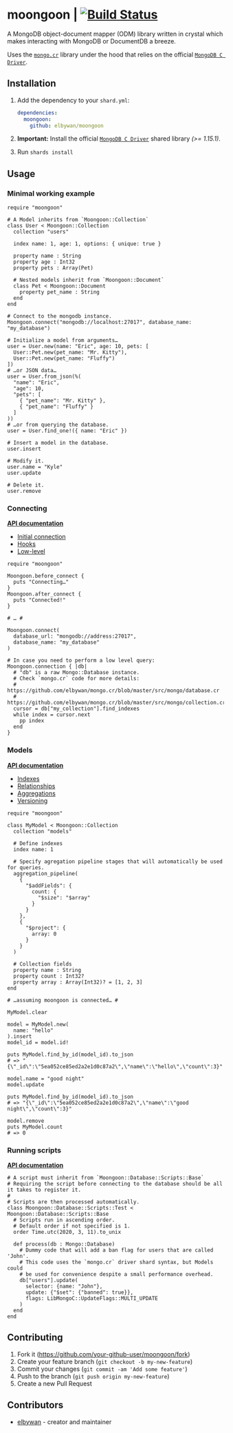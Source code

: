 # moongoon | [![Build Status](https://travis-ci.org/elbywan/moongoon.svg?branch=master)](https://travis-ci.org/elbywan/moongoon)

A MongoDB object-document mapper (ODM) library written in crystal which makes interacting with MongoDB or DocumentDB a breeze.

Uses the [`mongo.cr`](https://github.com/elbywan/mongo.cr) library under the hood that relies on the official [`MongoDB C Driver`](http://mongoc.org).

## Installation

1. Add the dependency to your `shard.yml`:

   ```yaml
   dependencies:
     moongoon:
       github: elbywan/moongoon
   ```

2. **Important:** Install the official [`MongoDB C Driver`](http://mongoc.org/libmongoc/current/installing.html) shared library *(>= 1.15.1)*.

3. Run `shards install`

## Usage

### Minimal working example

```crystal
require "moongoon"

# A Model inherits from `Moongoon::Collection`
class User < Moongoon::Collection
  collection "users"

  index name: 1, age: 1, options: { unique: true }

  property name : String
  property age : Int32
  property pets : Array(Pet)

  # Nested models inherit from `Moongoon::Document`
  class Pet < Moongoon::Document
    property pet_name : String
  end
end

# Connect to the mongodb instance.
Moongoon.connect("mongodb://localhost:27017", database_name: "my_database")

# Initialize a model from arguments…
user = User.new(name: "Eric", age: 10, pets: [
  User::Pet.new(pet_name: "Mr. Kitty"),
  User::Pet.new(pet_name: "Fluffy")
])
# …or JSON data…
user = User.from_json(%(
  "name": "Eric",
  "age": 10,
  "pets": [
    { "pet_name": "Mr. Kitty" },
    { "pet_name": "Fluffy" }
  ]
))
# …or from querying the database.
user = User.find_one!({ name: "Eric" })

# Insert a model in the database.
user.insert

# Modify it.
user.name = "Kyle"
user.update

# Delete it.
user.remove
```

### Connecting

[**API documentation**](https://elbywan.github.io/moongoon/Moongoon/Database.html)

- [Initial connection](https://elbywan.github.io/moongoon/Moongoon/Database.html#connect(database_url%3AString%3D%26quot%3Bmongodb%3A%2F%2Flocalhost%3A27017%26quot%3B%2Cdatabase_name%3AString%3D%26quot%3Bdatabase%26quot%3B%2C*%2Cmax_pool_size%3D100%2Creconnection_delay%3D5.seconds)-instance-method)
- [Hooks](https://elbywan.github.io/moongoon/Moongoon/Database.html#after_connect(&block:Proc(Nil))-instance-method)
- [Low-level](https://elbywan.github.io/moongoon/Moongoon/Database.html#connection(&block:Proc(Mongo::Database,DatabaseResponse?)):BSON?-instance-method)

```crystal
require "moongoon"

Moongoon.before_connect {
  puts "Connecting…"
}
Moongoon.after_connect {
  puts "Connected!"
}

# … #

Moongoon.connect(
  database_url: "mongodb://address:27017",
  database_name: "my_database"
)

# In case you need to perform a low level query:
Moongoon.connection { |db|
  # "db" is a raw Mongo::Database instance.
  # Check `mongo.cr` code for more details:
  # https://github.com/elbywan/mongo.cr/blob/master/src/mongo/database.cr
  # https://github.com/elbywan/mongo.cr/blob/master/src/mongo/collection.cr
  cursor = db["my_collection"].find_indexes
  while index = cursor.next
    pp index
  end
}
```

### Models

[**API documentation**](https://elbywan.github.io/moongoon/Moongoon/Collection.html)

- [Indexes](https://elbywan.github.io/moongoon/Moongoon/Collection.html#index(keys:Hash(String,BSON::ValueType),collection:String=@@collection,options=Hash(String,BSON::ValueType).new,index_name:String?=nil):Nil-class-method)
- [Relationships](https://elbywan.github.io/moongoon/Moongoon/Collection.html#reference(field,*,model,many=false,delete_cascade=false,removal_sync=false,back_reference=nil)-macro)
- [Aggregations](https://elbywan.github.io/moongoon/Moongoon/Collection.html#aggregation_pipeline(*args)-class-method)
- [Versioning](https://elbywan.github.io/moongoon/Moongoon/Collection/Versioning.html#versioning(id_field=nil,auto=false)-macro)

```crystal
require "moongoon"

class MyModel < Moongoon::Collection
  collection "models"

  # Define indexes
  index name: 1

  # Specify agregation pipeline stages that will automatically be used for queries.
  aggregation_pipeline(
    {
      "$addFields": {
        count: {
          "$size": "$array"
        }
      }
    },
    {
      "$project": {
        array: 0
      }
    }
  )

  # Collection fields
  property name : String
  property count : Int32?
  property array : Array(Int32)? = [1, 2, 3]
end

# …assuming moongoon is connected… #

MyModel.clear

model = MyModel.new(
  name: "hello"
).insert
model_id = model.id!

puts MyModel.find_by_id(model_id).to_json
# => "{\"_id\":\"5ea052ce85ed2a2e1d0c87a2\",\"name\":\"hello\",\"count\":3}"

model.name = "good night"
model.update

puts MyModel.find_by_id(model_id).to_json
# => "{\"_id\":\"5ea052ce85ed2a2e1d0c87a2\",\"name\":\"good night\",\"count\":3}"

model.remove
puts MyModel.count
# => 0
```

### Running scripts

[**API documentation**](https://elbywan.github.io/moongoon/Moongoon/Database/Scripts/Base.html)

```crystal
# A script must inherit from `Moongoon::Database::Scripts::Base`
# Requiring the script before connecting to the database should be all it takes to register it.
#
# Scripts are then processed automatically.
class Moongoon::Database::Scripts::Test < Moongoon::Database::Scripts::Base
  # Scripts run in ascending order.
  # Default order if not specified is 1.
  order Time.utc(2020, 3, 11).to_unix

  def process(db : Mongo::Database)
    # Dummy code that will add a ban flag for users that are called 'John'.
    # This code uses the `mongo.cr` driver shard syntax, but Models could
    # be used for convenience despite a small performance overhead.
    db["users"].update(
      selector: {name: "John"},
      update: {"$set": {"banned": true}},
      flags: LibMongoC::UpdateFlags::MULTI_UPDATE
    )
  end
end
```

## Contributing

1. Fork it (<https://github.com/your-github-user/moongoon/fork>)
2. Create your feature branch (`git checkout -b my-new-feature`)
3. Commit your changes (`git commit -am 'Add some feature'`)
4. Push to the branch (`git push origin my-new-feature`)
5. Create a new Pull Request

## Contributors

- [elbywan](https://github.com/your-github-user) - creator and maintainer
